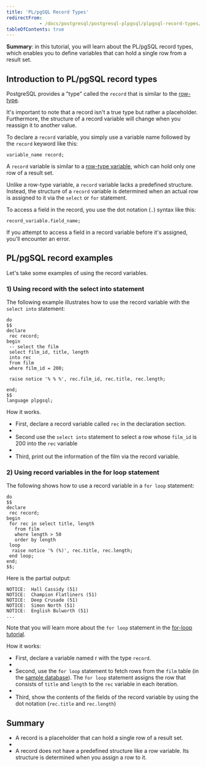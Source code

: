 ```yaml
---
title: 'PL/pgSQL Record Types'
redirectFrom: 
            - /docs/postgresql/postgresql-plpgsql/plpgsql-record-types/
tableOfContents: true
---
```



**Summary**: in this tutorial, you will learn about the PL/pgSQL record types, which enables you to define variables that can hold a single row from a result set.

## Introduction to PL/pgSQL record types

PostgreSQL provides a "type" called the `record` that is similar to the [row-type](/docs/postgresql/plpgsql-row-types).

It's important to note that a record isn't a true type but rather a placeholder. Furthermore, the structure of a record variable will change when you reassign it to another value.

To declare a `record` variable, you simply use a variable name followed by the `record` keyword like this:

```
variable_name record;
```

A `record` variable is similar to a [row-type variable](https://www.postgresqltutorial.com/plpgsql-row-types/), which can hold only one row of a result set.

Unlike a row-type variable, a `record` variable lacks a predefined structure. Instead, the structure of a `record` variable is determined when an actual row is assigned to it via the `select` or `for` statement.

To access a field in the record, you use the dot notation (`.`) syntax like this:

```
record_variable.field_name;
```

If you attempt to access a field in a record variable before it's assigned, you'll encounter an error.

## PL/pgSQL record examples

Let's take some examples of using the record variables.

### 1) Using record with the select into statement

The following example illustrates how to use the record variable with the `select into` statement:

```
do
$$
declare
 rec record;
begin
 -- select the film
 select film_id, title, length
 into rec
 from film
 where film_id = 200;

 raise notice '% % %', rec.film_id, rec.title, rec.length;

end;
$$
language plpgsql;
```

How it works.

- First, declare a record variable called `rec` in the declaration section.
-
- Second use the `select into` statement to select a row whose `film_id` is 200 into the `rec` variable
-
- Third, print out the information of the film via the record variable.

### 2) Using record variables in the for loop statement

The following shows how to use a record variable in a `for loop` statement:

```
do
$$
declare
 rec record;
begin
 for rec in select title, length
   from film
   where length > 50
   order by length
 loop
  raise notice '% (%)', rec.title, rec.length;
 end loop;
end;
$$;
```

Here is the partial output:

```
NOTICE:  Hall Cassidy (51)
NOTICE:  Champion Flatliners (51)
NOTICE:  Deep Crusade (51)
NOTICE:  Simon North (51)
NOTICE:  English Bulworth (51)
...
```

Note that you will learn more about the `for loop` statement in the [for-loop tutorial](/docs/postgresql/postgresql-plpgsql/plpgsql-for-loop).

How it works:

- First, declare a variable named r with the type `record`.
-
- Second, use the `for loop` statement to fetch rows from the `film` table (in the [sample database](https://www.postgresqltutorial.com/postgresql-getting-started/postgresql-sample-database/)). The `for loop` statement assigns the row that consists of `title` and `length` to the `rec` variable in each iteration.
-
- Third, show the contents of the fields of the record variable by using the dot notation (`rec.title` and `rec.length`)

## Summary

- A record is a placeholder that can hold a single row of a result set.
-
- A record does not have a predefined structure like a row variable. Its structure is determined when you assign a row to it.
